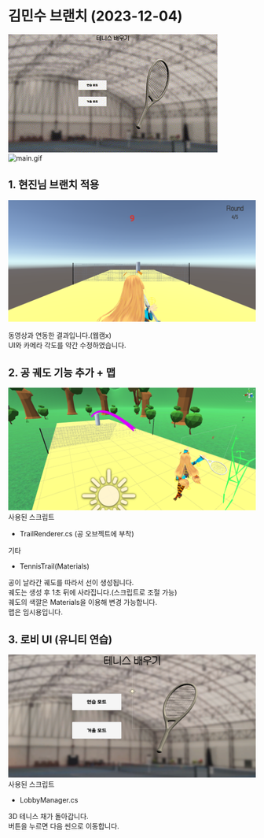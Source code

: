 # 김민수 브랜치 (2023-12-04)

![lobby.gif](./Screenshot/gif_lobby.gif)</br>
![main.gif](./Screenshot/gif_main.gif)</br>

## 1. 현진님 브랜치 적용</br>
![main](./Screenshot/20231204_main.png)</br>

동영상과 연동한 결과입니다.(웹캠x)</br>
UI와 카메라 각도를 약간 수정하였습니다.</br>

## 2. 공 궤도 기능 추가 + 맵</br>
![trail](./Screenshot/20231204_trail.png)</br>
사용된 스크립트
- TrailRenderer.cs (공 오브젝트에 부착)

기타
- TennisTrail(Materials)

공이 날라간 궤도를 따라서 선이 생성됩니다.</br>
궤도는 생성 후 1초 뒤에 사라집니다.(스크립트로 조절 가능)</br>
궤도의 색깔은 Materials을 이용해 변경 가능합니다.</br>
맵은 임시용입니다.</br>

## 3. 로비 UI (유니티 연습)</br>
![lobby](./Screenshot/20231204_lobby.png)</br>
사용된 스크립트
- LobbyManager.cs

3D 테니스 채가 돌아갑니다.</br>
버튼을 누르면 다음 씬으로 이동합니다.</br>